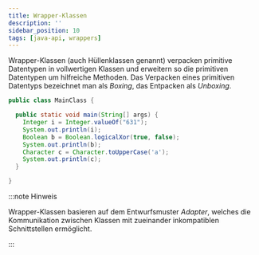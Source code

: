 ```yaml
---
title: Wrapper-Klassen
description: ''
sidebar_position: 10
tags: [java-api, wrappers]
---
```


Wrapper-Klassen (auch Hüllenklassen genannt) verpacken primitive Datentypen in
vollwertigen Klassen und erweitern so die primitiven Datentypen um hilfreiche
Methoden. Das Verpacken eines primitiven Datentyps bezeichnet man als _Boxing_,
das Entpacken als _Unboxing_.

```java title="MainClass.java" showLineNumbers
public class MainClass {

  public static void main(String[] args) {
    Integer i = Integer.valueOf("631");
    System.out.println(i);
    Boolean b = Boolean.logicalXor(true, false);
    System.out.println(b);
    Character c = Character.toUpperCase('a');
    System.out.println(c);
  }

}
```

:::note Hinweis

Wrapper-Klassen basieren auf dem Entwurfsmuster _Adapter_, welches die
Kommunikation zwischen Klassen mit zueinander inkompatiblen Schnittstellen
ermöglicht.

:::
